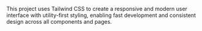 This project uses Tailwind CSS to create a responsive and modern user interface with utility-first styling, enabling fast development and consistent design across all components and pages.
